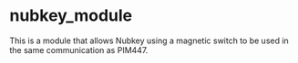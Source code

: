 # nubkey_module
This is a module that allows Nubkey using a magnetic switch to be used in the same communication as PIM447.
